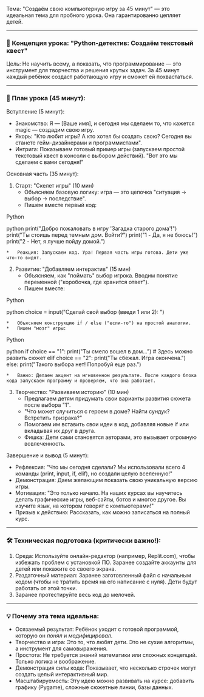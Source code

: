 Тема: "Создаём свою компьютерную игру за 45 минут" — это идеальная тема для пробного урока. Она гарантированно цепляет детей.

---

### 🎯 Концепция урока: "Python-детектив: Создаём текстовый квест"

Цель: Не научить всему, а показать, что программирование — это инструмент для творчества и решения крутых задач. За 45 минут каждый ребёнок создаст работающую игру и сможет ей похвастаться.

---

### 📝 План урока (45 минут):

Вступление (5 минут):
*   Знакомство: Я — [Ваше имя], и сегодня мы сделаем то, что кажется magic — создадим свою игру.
*   Якорь: "Кто любит игры? А кто хотел бы создать свою? Сегодня вы станете гейм-дизайнерами и программистами".
*   Интрига: Показываем готовый пример игры (запускаем простой текстовый квест в консоли с выбором действий). "Вот это мы сделаем с вами сегодня!"

Основная часть (35 минут):

1.  Старт: "Скелет игры" (10 мин)
    *   Объясняем базовую логику: игра — это цепочка "ситуация -> выбор -> последствие".
    *   Пишем вместе первый код:
        
Python

python
        print("Добро пожаловать в игру 'Загадка старого дома'!")
        print("Ты стоишь перед темным дом. Войти?")
        print("1 - Да, я не боюсь!")
        print("2 - Нет, я лучше пойду домой.")
        
    *   Реакция: Запускаем код. Ура! Первая часть игры готова. Дети уже что-то видят.

2.  Развитие: "Добавляем интерактив" (15 мин)
    *   Объясняем, как "поймать" выбор игрока. Вводим понятие переменной ("коробочка, где хранится ответ").
    *   Пишем вместе:
        
Python

python
        choice = input("Сделай свой выбор (введи 1 или 2): ")
        
    *   Объясняем конструкцию if / else ("если-то") на простой аналогии.
    *   Пишем "мозг" игры:
        
Python

python
        if choice == "1":
            print("Ты смело вошел в дом...")
            # Здесь можно развить сюжет
        elif choice == "2":
            print("Ты сбежал. Игра окончена.")
        else:
            print("Такого выбора нет! Попробуй еще раз.")
        
    *   Важно: Делаем акцент на мгновенном результате. После каждого блока кода запускаем программу и проверяем, что она работает.

3.  Творчество: "Развиваем историю" (10 мин)
    *   Предлагаем детям придумать свои варианты развития сюжета после выбора "1".
    *   "Что может случиться с героем в доме? Найти сундук? Встретить призрака?"
    *   Помогаем им вставить свои идеи в код, добавляя новые if или вкладывая их друг в друга.
    *   Фишка: Дети сами становятся авторами, это вызывает огромную вовлеченность.

Завершение и вывод (5 минут):
*   Рефлексия: "Что мы сегодня сделали? Мы использовали всего 4 команды (print, input, if, elif), но создали целую вселенную!"
*   Демонстрация: Даем желающим показать свою уникальную версию игры.
*   Мотивация: "Это только начало. На наших курсах вы научитесь делать графические игры, веб-сайты, ботов и многое другое. Вы изучите язык, на котором говорят с компьютерами!"
*   Призыв к действию: Рассказать, как можно записаться на полный курс.

---

### 🛠 Техническая подготовка (критически важно!):

1.  Среда: Используйте онлайн-редактор (например, Replit.com), чтобы избежать проблем с установкой ПО. Заранее создайте аккаунты для детей или покажите со своего экрана.
2.  Раздаточный материал: Заранее заготовленный файл с начальным кодом (чтобы не тратить время на его написание с нуля). Дети будут работать от этой точки.
3.  Заранее протестируйте весь код до мелочей.

---

### 💡 Почему эта тема идеальна:

*   Осязаемый результат: Ребёнок уходит с готовой программой, которую он *понял* и *модифицировал*.
*   Творчество и игра: Это то, что любят дети. Это не сухие алгоритмы, а инструмент для самовыражения.
*   Простота: Не требуется знаний математики или сложных концепций. Только логика и воображение.
*   Демонстрация силы кода: Показывает, что несколько строчек могут создать целый интерактивный мир.
*   Масштабируемость: Эту идею можно развивать на курсе: добавить графику (Pygame), сложные сюжетные линии, базы данных.
